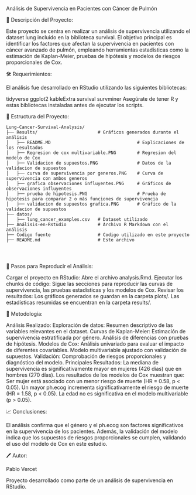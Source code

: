 Análisis de Supervivencia en Pacientes con Cáncer de Pulmón

📄 Descripción del Proyecto:

Este proyecto se centra en realizar un análisis de supervivencia utilizando el dataset lung incluido en la biblioteca survival. El objetivo principal es identificar los factores que afectan la supervivencia en pacientes con cáncer avanzado de pulmón, empleando herramientas estadísticas como la estimación de Kaplan-Meier, pruebas de hipótesis y modelos de riesgos proporcionales de Cox.

🛠️ Requerimientos:

El análisis fue desarrollado en RStudio utilizando las siguientes bibliotecas:

tidyverse
ggplot2
kableExtra
survival
survminer
Asegúrate de tener R y estas bibliotecas instaladas antes de ejecutar los scripts.

📂 Estructura del Proyecto:

``` {r}
Lung-Cancer-Survival-Analysis/
├── Results/                       # Gráficos generados durante el análisis
│   ├── README.MD                                 # Explicaciones de los resultados
│   ├── Regresion de cox multivariable.PNG        # Regresion del modelo de Cox
│   ├── Validacion de supuestos.PNG               # Datos de la validacion de supuestos
│   ├── curva de supervivencia por generos.PNG    # Curva de supervivencia con ambos generos
│   ├── grafica observaciones influyentes.PNG     # Gráficos de observaciones influyentes
│   ├── prueba de hipotesis.PNG                   # Prueba de hipotesis para comparar 2 o más funciones de supervivencia
│   ├── validacion de supuestos grafica.PNG       # Gráfico de la validacion de supuestos
├── datos/                          
│   ├── lung_cancer_examples.csv   # Dataset utilizado
├── Análisis-en-Rstudio            # Archivo R Markdown con el análisis
├── Codigo fuente                  # Codigo utilizado en este proyecto
├── README.md                      # Este archivo




```

🚀 Pasos para Reproducir el Análisis:

Cargar el proyecto en RStudio: Abre el archivo analysis.Rmd.
Ejecutar los chunks de código: Sigue las secciones para reproducir las curvas de supervivencia, las pruebas estadísticas y los modelos de Cox.
Revisar los resultados:
Los gráficos generados se guardan en la carpeta plots/.
Las estadísticas resumidas se encuentran en la carpeta results/.

🧪 Metodología:

Análisis Realizado:
Exploración de datos:
Resumen descriptivo de las variables relevantes en el dataset.
Curvas de Kaplan-Meier:
Estimación de supervivencia estratificada por género.
Análisis de diferencias con pruebas de hipótesis.
Modelos de Cox:
Análisis univariado para evaluar el impacto de diferentes covariables.
Modelo multivariable ajustado con validación de supuestos.
Validación:
Comprobación de riesgos proporcionales y diagnóstico del modelo.
Principales Resultados:
La mediana de supervivencia es significativamente mayor en mujeres (426 días) que en hombres (270 días).
Los resultados de los modelos de Cox muestran que:
Ser mujer está asociado con un menor riesgo de muerte (HR = 0.58, p < 0.05).
Un mayor ph.ecog incrementa significativamente el riesgo de muerte (HR = 1.58, p < 0.05).
La edad no es significativa en el modelo multivariable (p > 0.05).

📈 Conclusiones:

El análisis confirma que el género y el ph.ecog son factores significativos en la supervivencia de los pacientes. Además, la validación del modelo indica que los supuestos de riesgos proporcionales se cumplen, validando el uso del modelo de Cox en este estudio.

🖊️ Autor:

Pablo Vercet

Proyecto desarrollado como parte de un análisis de supervivencia en RStudio.
